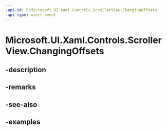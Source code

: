 ```yaml
---
-api-id: E:Microsoft.UI.Xaml.Controls.ScrollerView.ChangingOffsets
-api-type: winrt event
---
```


<!-- Event syntax.
public event TypedEventHandler ChangingOffsets<ScrollerView, ScrollerChangingOffsetsEventArgs>
-->

# Microsoft.UI.Xaml.Controls.ScrollerView.ChangingOffsets

## -description

## -remarks

## -see-also

## -examples


